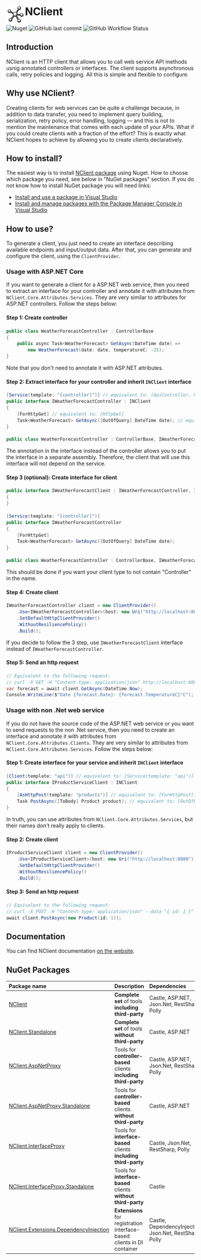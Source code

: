 # <img src="logo.png" width="50" height="50" align="left" alt="logo">NClient

![Nuget](https://img.shields.io/nuget/v/NClient)
![GitHub last commit](https://img.shields.io/github/last-commit/nclient/nclient)
![GitHub Workflow Status](https://img.shields.io/github/workflow/status/nclient/nclient/Test)

## Introduction
NClient is an HTTP client that allows you to call web service API methods usnig annotated controllers or interfaces. The client supports asynchronous calls, retry policies and logging. All this is  simple and flexible to configure.

## Why use NClient?
Creating clients for web services can be quite a challenge because, in addition to data transfer, you need to implement query building, serialization, retry policy, error handling, logging — and this is not to mention the maintenance that comes with each update of your APIs. What if you could create clients with a fraction of the effort? This is exactly what NClient hopes to achieve by allowing you to create clients declaratively.

## How to install?
The easiest way is to install [NClient package](https://www.nuget.org/packages?q=Tags%3A"NClient") using Nuget. How to choose which package you need, see below in "NuGet packages" section. If you do not know how to install NuGet package you will need links:  
- [Install and use a package in Visual Studio](https://docs.microsoft.com/en-us/nuget/quickstart/install-and-use-a-package-in-visual-studio)  
- [Install and manage packages with the Package Manager Console in Visual Studio](https://docs.microsoft.com/en-us/nuget/consume-packages/install-use-packages-powershell)

## How to use?
To generate a client, you just need to create an interface describing available endpoints and input/output data. After that, you can generate and configure the client, using the `ClientProvider`.
### Usage with ASP.NET Core
If you want to generate a client for a ASP.NET web service, then you need to extract an interface for your controller and annotate it with attributes from `NClient.Core.Attributes.Services`. They are very similar to attributes for ASP.NET controllers. Follow the steps below:
#### Step 1: Create controller
```C#
public class WeatherForecastController : ControllerBase
{
    public async Task<WeatherForecast> GetAsync(DateTime date) =>
        new WeatherForecast(date: date, temperatureC: -25);
}
```
Note that you don't need to annotate it with ASP.NET attributes.
#### Step 2: Extract interface for your controller and inherit `INClient` interface
```C#
[Service(template: "[controller]")] // equivalent to: [ApiController, Route("[controller]")]
public interface IWeatherForecastController : INClient
{
    [ForHttpGet] // equivalent to: [HttpGet]
    Task<WeatherForecast> GetAsync([OutOfQuery] DateTime date); // equivalent to: [FromQuery]
}

public class WeatherForecastController : ControllerBase, IWeatherForecastController { ... }
```
The annotation in the interface instead of the controller allows you to put the interface in a separate assembly. Therefore, the client that will use this interface will not depend on the service.
#### Step 3 (optional): Create interface for client
```C#
public interface IWeatherForecastClient : IWeatherForecastController, INClient
{
}

[Service(template: "[controller]")]
public interface IWeatherForecastController
{
    [ForHttpGet]
    Task<WeatherForecast> GetAsync([OutOfQuery] DateTime date);
}

public class WeatherForecastController : ControllerBase, IWeatherForecastController { ... }
```
This should be done if you want your client type to not contain "Сontroller" in the name.
#### Step 4: Create client
```C#
IWeatherForecastController client = new ClientProvider()
    .Use<IWeatherForecastController>(host: new Uri("http://localhost:8080"))
    .SetDefaultHttpClientProvider()
    .WithoutResiliencePolicy()
    .Build();
```
If you decide to follow the 3 step, use `IWeatherForecastClient` interface instead of `IWeatherForecastController`.
#### Step 5: Send an http request
```C#
// Equivalent to the following request: 
// curl -X GET -H "Content-type: application/json" http://localhost:8080/WeatherForecast?date=2021-03-13T00:15Z
var forecast = await client.GetAsync(DateTime.Now);
Console.WriteLine($"Date {forecast.Date}: {forecast.TemperatureC}°C");
```
### Usage with non .Net web service
If you do not have the source code of the ASP.NET web service or you want to send requests to the non .Net service, then you need to create an interface and annotate it with attributes from `NClient.Core.Attributes.Clients`. They are very similar to attributes from `NClient.Core.Attributes.Services`. Follow the steps below:
#### Step 1: Create interface for your service and inherit `INClient` interface
```C#
[Client(template: "api")] // equivalent to: [Service(template: "api")]
public interface IProductServiceClient : INClient
{
    [AsHttpPost(template: "products")] // equivalent to: [ForHttpPost(template: "products")]
    Task PostAsync([ToBody] Product product); // equivalent to: [OutOfBody]
}
```
In truth, you can use attributes from `NClient.Core.Attributes.Services`, but their names don't really apply to clients.
#### Step 2: Create client
```C#
IProductServiceClient client = new ClientProvider()
    .Use<IProductServiceClient>(host: new Uri("http://localhost:8080"))
    .SetDefaultHttpClientProvider()
    .WithoutResiliencePolicy()
    .Build();
```
#### Step 3: Send an http request
```C#
// Equivalent to the following request: 
// curl -X POST -H "Content-type: application/json" --data "{ id: 1 }" http://localhost:8080/api/products
await client.PostAsync(new Product(id: 1));
```

## Documentation
You can find NClient documentation [on the website](https://nclient.github.io/).

## NuGet Packages
| Package name                                             | Description                                            | Dependencies                                           |
| :------------------------------------------------------- | :----------------------------------------------------- |:------------------------------------------------------ |
| [NClient](https://www.nuget.org/packages/NClient) | **Complete set** of tools **including third-party** | Castle, ASP.NET, Json.Net, RestSharp, Polly |
| [	NClient.Standalone](https://www.nuget.org/packages/NClient.Standalone) | **Complete set** of tools **without third-party**  | Castle, ASP.NET |
| [NClient.AspNetProxy](https://www.nuget.org/packages/NClient.AspNetProxy) | Tools for **controller-based** clients **including third-party** | Castle, ASP.NET, Json.Net, RestSharp, Polly |
| [NClient.AspNetProxy.Standalone](https://www.nuget.org/packages/NClient.AspNetProxy.Standalone) | Tools for **controller-based** clients **without third-party** | Castle, ASP.NET |
| [NClient.InterfaceProxy](https://www.nuget.org/packages/NClient.InterfaceProxy) | Tools for **interface-based** clients **including third-party** | Castle, Json.Net, RestSharp, Polly |
| [NClient.InterfaceProxy.Standalone](https://www.nuget.org/packages/NClient.InterfaceProxy.Standalone) | Tools for **interface-based** clients **without third-party** | Castle |
| [NClient.Extensions.DependencyInjection](https://www.nuget.org/packages/NClient.Extensions.DependencyInjection) | **Extensions** for registration interface-based clients in DI container | Castle, DependencyInjection, Json.Net, RestSharp, Polly |

